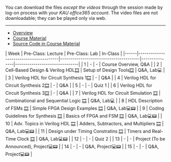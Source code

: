 You can download the files *except the videos* through the session made by log-on process with your *KAU office365 account*. The video files are not downloadable; they can be played only via web.
***
* [Overview](https://kau365-my.sharepoint.com/:p:/g/personal/taehwan_kim_kau_ac_kr/EfM0W-sjraBMmejZTL53R-MBl8uE4tNO_WkSyD__87WDzA?e=yh4GQj)
* [Course Material](https://kau365-my.sharepoint.com/:b:/g/personal/taehwan_kim_kau_ac_kr/EZFqcjlJY6lBiuDX9BX7kwMBP0kVKxJpcF3wx-xiIvpaaQ?e=rdGxOl)
* [Source Code in Course Material](https://kau365-my.sharepoint.com/:u:/g/personal/taehwan_kim_kau_ac_kr/EeJrchH6vuNApNwLGLFmmZkB0Lddl95733JtKHe78r804A?e=0P3jpD)

| Week | Pre-Class: Lecture                    | Pre-Class: Lab                        | In-Class                      |
|------|---------------------------------------|---------------------------------------|---------------|-------------------------------|
|  1   | -                                     | -                                     | Course Overview, Q&A          |
|  2   | Cell-Based Design & Verilog HDL[🎞️]()      | Setup of Design Tools[🎞️]()                   | Q&A, Lab💻                      |
|  3   | Verilog HDL for Circuit Synthesis 1[🎞️]()       | -                                     | Q&A                      |
|  4   | Verilog HDL for Circuit Synthesis 2[🎞️]()       | -                                     | Q&A                      |
|  5   | -                                      | -                                     |  Quiz 1                      |
|  6   | Verilog HDL for Circuit Synthesis 3[🎞️]()       | -                                     |  Q&A                      |
|  7   | Verilog HDL for Circuit Simulation [🎞️]()       | Combinational and Sequential Logic [🎞️]()                                    | Q&A, Lab💻                      |
|  8   | HDL Description of FSMs [🎞️]()       | Simple FPGA Design Examples [🎞️]()                                     | Q&A, Lab💻📟                      |
|  9   | Coding Guidelines for Synthesis [🎞️]()       | Basics of FPGA and FSM [🎞️]()                                     | Q&A, Lab💻📟                      |
|  10   | Adv. Topics in Verilog HDL [🎞️]()       | Adders, Subtractors, and Multipliers [🎞️]()                                     | Q&A, Lab💻📟                      |
|  11   | Design under Timing Constratins [🎞️]()       | Timers and Real-Time Clock [🎞️]()                                     |  Q&A, Lab💻📟                      |
|  12   | -                                    | -                                     | Quiz 2                      |
|  13   | -                                    | -                                     | Project (To be Announced), Project💻📟                      |
|  14   | -                                    | -                                     | Q&A, Project💻📟                      |
|  15   | -                                    | -                                     | Q&A, Project💻📟                      |
